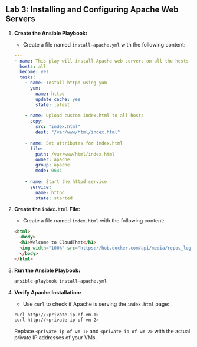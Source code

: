 ## Lab 3: Installing and Configuring Apache Web Servers

1. **Create the Ansible Playbook:**
    - Create a file named `install-apache.yml` with the following content:
    ```yaml
    ---
    - name: This play will install Apache web servers on all the hosts
      hosts: all
      become: yes
      tasks:
        - name: Install httpd using yum
          yum:
            name: httpd
            update_cache: yes
            state: latest
        
        - name: Upload custom index.html to all hosts
          copy:
            src: "index.html"
            dest: "/var/www/html/index.html"
        
        - name: Set attributes for index.html
          file:
            path: /var/www/html/index.html
            owner: apache
            group: apache
            mode: 0644
        
        - name: Start the httpd service
          service:
            name: httpd
            state: started
    ```

2. **Create the `index.html` File:**
    - Create a file named `index.html` with the following content:
    ```html
    <html>
      <body>
      <h1>Welcome to CloudThat</h1>
      <img width="100%" src="https://hub.docker.com/api/media/repos_logo/v1/library%2Fhttpd">
      </body>
    </html>
    ```

3. **Run the Ansible Playbook:**
    ```sh
    ansible-playbook install-apache.yml
    ```

4. **Verify Apache Installation:**
    - Use `curl` to check if Apache is serving the `index.html` page:
    ```sh
    curl http://<private-ip-of-vm-1>
    curl http://<private-ip-of-vm-2>
    ```

    Replace `<private-ip-of-vm-1>` and `<private-ip-of-vm-2>` with the actual private IP addresses of your VMs.
